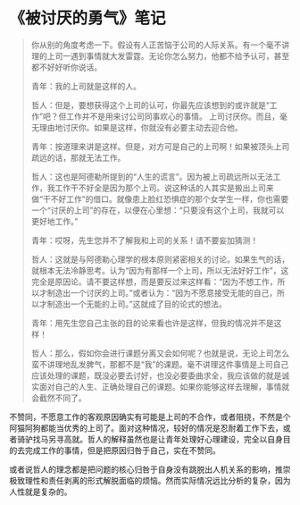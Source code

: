 # 《被讨厌的勇气》笔记



> 你从别的角度考虑一下。假设有人正苦恼于公司的人际关系。有一个毫不讲理的上司一遇到事情就大发雷霆。无论你怎么努力，他都不给予认可，甚至都不好好听你说话。
>
> 青年：我的上司就是这样的人。
>
> 哲人：但是，要想获得这个上司的认可，你最先应该想到的或许就是“工作”吧？但工作并不是用来讨公司同事欢心的事情。
> 上司讨厌你。而且，毫无理由地讨厌你。如果是这样，你就没有必要主动去迎合他。
>
> 青年：按道理来讲是这样。但是，对方可是自己的上司啊！如果被顶头上司疏远的话，那就无法工作。
>
> 哲人：这也是阿德勒所提到的“人生的谎言”。因为被上司疏远所以无法工作，我工作干不好全是因为那个上司。说这种话的人其实是搬出上司来做“干不好工作”的借口。就像患上脸红恐惧症的那个女学生一样，你也需要一个“讨厌的上司”的存在，以便在心里想：“只要没有这个上司，我就可以更好地工作。”
>
> 青年：哎呀，先生您并不了解我和上司的关系！请不要妄加猜测！
>
> 哲人：这就是与阿德勒心理学的根本原则紧密相关的讨论。如果生气的话，就根本无法冷静思考。认为“因为有那样一个上司，所以无法好好工作”，这完全是原因论。请不要这样想，而是要反过来这样看：“因为不想工作，所以才制造出一个讨厌的上司。”或者认为：“因为不愿意接受无能的自己，所以才制造出一个无能的上司。”这就成了目的论式的想法。
>
> 青年：用先生您自己主张的目的论来看也许是这样，但我的情况并不是这样！
>
> 哲人：那么，假如你会进行课题分离又会如何呢？也就是说，无论上司怎么蛮不讲理地乱发脾气，那都不是“我”的课题。毫不讲理这件事情是上司自己应该处理的课题，既没必要去讨好，也没必要委曲求全，我应该做的就是诚实面对自己的人生、正确处理自己的课题。如果你能够这样去理解，事情就会截然不同了。

不赞同，不愿意工作的客观原因确实有可能是上司的不合作，或者阻挠，不然是个阿猫阿狗都能当优秀的上司了。面对这种情况，较好的情况是忍耐着工作下去，或者骑驴找马另寻高就。哲人的解释虽然也是让青年处理好心理建设，完全以自身目的去完成工作的事情，但是把原因归咎于自己，实在不赞同。

或者说哲人的理念都是把问题的核心归咎于自身没有跳脱出人机关系的影响，推崇极致理性和责任剥离的形式解脱面临的烦恼。然而实际情况远比分析的复杂，因为人性就是复杂的。